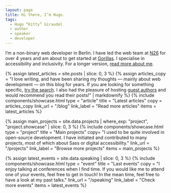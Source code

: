 ```yaml
---
layout: page
title: Hi there, I’m Hugo.
tags:
  - Hugo “Kitty” Giraudel
  - author
  - speaker
  - developer
---
```


I’m a non-binary web developer in Berlin. I have led the web team at [N26](https://n26.com) for over 4 years and am about to get started at [Gorillas](https://gorillas.io). I specialise in accessibility and inclusivity. For a longer version, [read more about me](/about/).

{% assign latest_articles = site.posts | slice: 0, 3 %}
{% assign articles_copy = "I love writing, and have been sharing my thoughts — mainly about web development — on this blog for years. If you are looking for something specific, [try the search](/search). I also had the pleasure of hosting [guest authors](/guests) and would recommend you read their posts!" | markdownify %}
{% include components/showcase.html
  type = "article"
  title = "Latest articles"
  copy = articles_copy
  link_url = "/blog"
  link_label = "Read more articles"
  items = latest_articles
%}

{% assign main_projects = site.data.projects | where_exp: "project", "project.showcase" | slice: 0, 3 %}
{% include components/showcase.html
  type = "project"
  title = "Main projects"
  copy= "I used to be quite involved in open-source development. I have initiated and contributed to many projects, most of which about Sass or digital accessibility."
  link_url = "/projects"
  link_label = "Browse more projects"
  items = main_projects
%}

{% assign latest_events = site.data.speaking | slice: 0, 3 %}
{% include components/showcase.html
  type = "event"
  title = "Last events"
  copy = "I enjoy talking at conferences when I find time. If you would like me to attend one of your events, feel free to get in touch! In the mean time, feel free to have a look at my past talks."
  link_url = "/speaking"
  link_label = "Check more events"
  items = latest_events
%}
